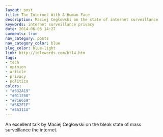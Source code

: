 ```yaml
---
layout: post
title: The Internet With A Human Face
description: Maciej Cegłowski on the state of internet surveillance
keywords: internet surveillance privacy
date: 2014-06-06 14:27
comments: true
nav_category: posts
nav_category_color: blue
slug_color: blue-light
link: http://idlewords.com/bt14.htm
tags:
- tech
- opinion
- article
- privacy
- politics
colors:
- "#532A19"
- "#011268"
- "#716659"
- "#562F1F"
- "#5A311A"
---
```


An excellent talk by Maciej Cegłowski on the bleak state of mass surveillance the internet.
